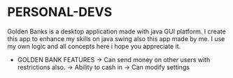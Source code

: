 # PERSONAL-DEVS

Golden Banks is a desktop application made with java GUI platform. I create this app to enhance my skills on java swing also this app made by me. I use my own logic and all concepts here i hope you appreciate it.

- GOLDEN BANK FEATURES
 -> Can send money on other users with restrictions also.
 -> Ability to cash in
 -> Can modify settings
